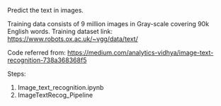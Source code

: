 Predict the text in images.

Training data consists of 9 million images in Gray-scale covering 90k English words.
Training dataset link: https://www.robots.ox.ac.uk/~vgg/data/text/

Code referred from: https://medium.com/analytics-vidhya/image-text-recognition-738a368368f5

Steps:
  1. Image_text_recognition.ipynb
  2. ImageTextRecog_Pipeline
